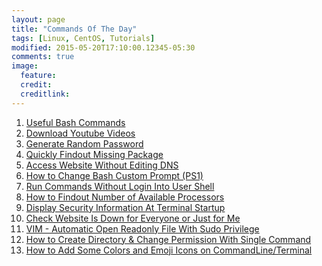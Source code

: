 ```yaml
---
layout: page
title: "Commands Of The Day"
tags: [Linux, CentOS, Tutorials]
modified: 2015-05-20T17:10:00.12345-05:30
comments: true
image:
  feature:
  credit:
  creditlink:
---
```



1. <a href="/linux/commandsoftheday/useful-bash-commands/"> Useful Bash Commands </a>
1. <a href="/linux/commandsoftheday/download-youtube-videos/"> Download Youtube Videos </a>
1. <a href="/linux/commandsoftheday/generate-random-password/"> Generate Random Password </a>
1. <a href="/linux/commandsoftheday/quickly-findout-missing-package/"> Quickly Findout Missing Package </a>
1. <a href="/linux/commandsoftheday/access-website-without-editing-dns/"> Access Website Without Editing DNS </a>
1. <a href="/linux/commandsoftheday/how-to-change-bash-custom-prompt-ps1/"> How to Change Bash Custom Prompt (PS1) </a>
1. <a href="/linux/commandsoftheday/run-commands-without-login-into-user-shell/"> Run Commands Without Login Into User Shell </a>
1. <a href="/linux/commandsoftheday/how-to-findout-number-of-available-processors/"> How to Findout Number of Available Processors </a>
1. <a href="/linux/commandsoftheday/display-security-information-at-terminal-startup/"> Display Security Information At Terminal Startup </a>
1. <a href="/linux/commandsoftheday/check-website-is-down-for-everyone-or-just-for-me/"> Check Website Is Down for Everyone or Just for Me </a>
1. <a href="/linux/commandsoftheday/vim-automatic-open-readonly-file-with-sudo-privilege/"> VIM - Automatic Open Readonly File With Sudo Privilege </a>
1. <a href="/linux/commandsoftheday/how-to-create-directory-and-change-permission-with-single-command/"> How to Create Directory & Change Permission With Single Command </a>
1. <a href="/linux/commandsoftheday/how-to-add-some-colors-and-emoji-icons-on-command-line-terminal/"> How to Add Some Colors and Emoji Icons on CommandLine/Terminal </a>
